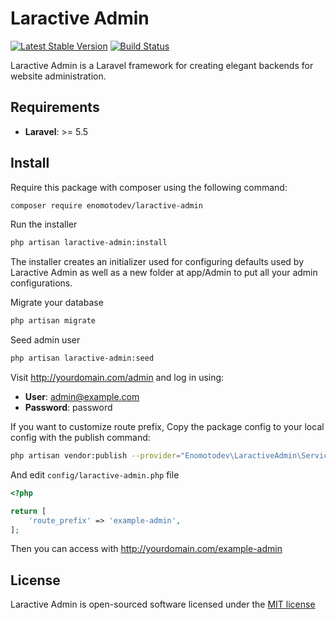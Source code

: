 # Laractive Admin

[![Latest Stable Version](https://poser.pugx.org/enomotodev/laractive-admin/v/stable.png)](https://packagist.org/packages/enomotodev/laractive-admin)
[![Build Status](https://api.travis-ci.org/enomotodev/laractive-admin.svg?branch=master)](https://travis-ci.org/enomotodev/laractive-admin)

Laractive Admin is a Laravel framework for
creating elegant backends for website administration.

## Requirements

- **Laravel**: >= 5.5

## Install

Require this package with composer using the following command:

```bash
composer require enomotodev/laractive-admin
```

Run the installer

```bash
php artisan laractive-admin:install
```

The installer creates an initializer used for configuring defaults used by Laractive Admin as well as a new folder at app/Admin to put all your admin configurations.

Migrate your database

```bash
php artisan migrate
```

Seed admin user

```bash
php artisan laractive-admin:seed
```

Visit http://yourdomain.com/admin and log in using:

- **User**: admin@example.com
- **Password**: password

If you want to customize route prefix, Copy the package config to your local config with the publish command:

```bash
php artisan vendor:publish --provider="Enomotodev\LaractiveAdmin\ServiceProvider"
```

And edit `config/laractive-admin.php` file

```php
<?php

return [
    'route_prefix' => 'example-admin',
];
```

Then you can access with http://yourdomain.com/example-admin

## License

Laractive Admin is open-sourced software licensed under the [MIT license](http://opensource.org/licenses/MIT)
